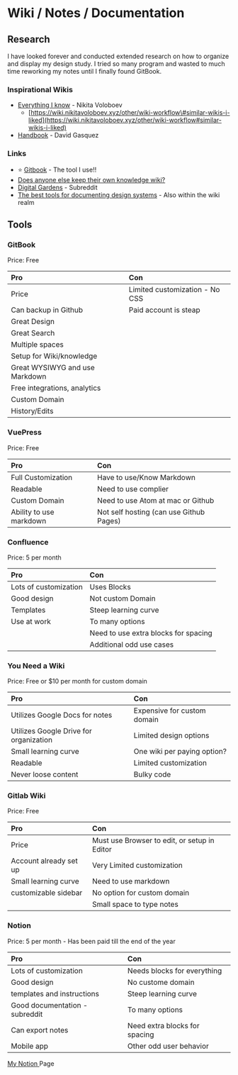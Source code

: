 # Wiki / Notes / Documentation

## Research

I have looked forever and conducted extended research on how to organize and display my design study. I tried so many program and wasted to much time reworking my notes until I finally found GitBook.

### Inspirational Wikis

* [Everything I know](https://wiki.nikitavoloboev.xyz) - Nikita Voloboev
  * [https://wiki.nikitavoloboev.xyz/other/wiki-workflow\#similar-wikis-i-liked](https://wiki.nikitavoloboev.xyz/other/wiki-workflow#similar-wikis-i-liked)
* [Handbook](https://github.com/davidgasquez/handbook) - David Gasquez

### Links

* ⭐ [Gitbook](https://www.gitbook.com) - The tool I use!!
* [Does anyone else keep their own knowledge wiki?](https://lobste.rs/s/ord0rg/does_anyone_else_keep_their_own_knowledge)
* [Digital Gardens](https://www.reddit.com/r/DigitalGardens/) - Subreddit
* [The best tools for documenting design systems](https://hike.one/update/the-best-tools-for-documenting-design-systems) - Also within the wiki realm



## Tools

### GitBook

Price: Free

| Pro | Con |
| :--- | :--- |
| Price | Limited customization - No CSS |
| Can backup in Github | Paid account is steap |
| Great Design |  |
| Great Search |  |
| Multiple spaces |  |
| Setup for Wiki/knowledge |  |
| Great WYSIWYG and use Markdown |  |
| Free integrations, analytics |  |
| Custom Domain |  |
| History/Edits |  |

### VuePress 

Price: Free

| Pro | Con |
| :--- | :--- |
| Full Customization | Have to use/Know Markdown |
| Readable | Need to use complier |
| Custom Domain | Need to use Atom at mac or Github |
| Ability to use markdown | Not self hosting \(can use Github Pages\) |

### Confluence 

Price: 5 per month

| Pro | Con |
| :--- | :--- |
| Lots of customization | Uses Blocks |
| Good design | Not custom Domain |
| Templates | Steep learning curve |
| Use at work | To many options |
|  | Need to use extra blocks for spacing |
|  | Additional odd use cases |

### You Need a Wiki 

Price: Free or $10 per month for custom domain

| Pro | Con |
| :--- | :--- |
| Utilizes Google Docs for notes | Expensive for custom domain |
| Utilizes Google Drive for organization | Limited design options |
| Small learning curve | One wiki per paying option? |
| Readable | Limited customization |
| Never loose content | Bulky code |

### Gitlab Wiki

Price: Free

| Pro | Con |
| :--- | :--- |
| Price | Must use Browser to edit, or setup in Editor |
| Account already set up | Very Limited customization |
| Small learning curve | Need to use markdown |
| customizable sidebar | No option for custom domain |
|  | Small space to type notes |

### Notion 

Price: 5 per month - Has been paid till the end of the year

| Pro | Con |
| :--- | :--- |
| Lots of customization | Needs blocks for everything |
| Good design | No custome domain |
| templates and instructions | Steep learning curve |
| Good documentation - subreddit | To many options |
| Can export notes | Need extra blocks for spacing |
| Mobile app | Other odd user behavior |

[My Notion ](https://www.notion.so/Design-Study-5b8b34e4a6524f4e8db07d0dcf3815e1)Page

